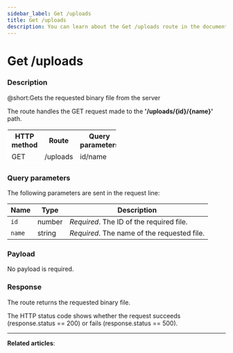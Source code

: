```yaml
---
sidebar_label: Get /uploads
title: Get /uploads
description: You can learn about the Get /uploads route in the documentation of the DHTMLX JavaScript To Do List library. Browse developer guides and API reference, try out code examples and live demos, and download a free 30-day evaluation version of DHTMLX To Do List.
---
```


# Get /uploads

### Description

@short:Gets the requested binary file from the server

The route handles the GET request made to the **'/uploads/{id}/{name}'** path.

<table style="border: 1px solid white; border-collapse: collapse; width:50%">
<thead style="border: 1px solid white; border-collapse: collapse;">
<th style="width:25%">HTTP method</th>
<th style="width:25%">Route</th>
<th style="width:25%">Query parameters</th>
</thead>
<tbody style="border: 1px solid white; border-collapse: collapse">
<tr>
<td>GET</td>
<td>/uploads</td>
<td>id/name</td>
</tr>
</tbody>
</table>

### Query parameters

The following parameters are sent in the request line:

| Name       | Type        | Description |
| ----------- | ----------- | ----------- |
| `id`       |  number   | *Required*. The ID of the required file.|
| `name`       |  string  | *Required*. The name of the requested file.|

### Payload

No payload is required.


### Response

The route returns the requested binary file. 


The HTTP status code shows whether the request succeeds (response.status == 200) or fails (response.status == 500).

---

**Related articles**: 